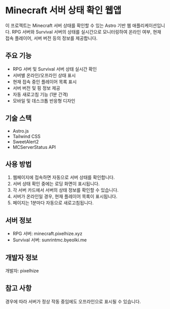 # Minecraft 서버 상태 확인 웹앱

이 프로젝트는 Minecraft 서버 상태를 확인할 수 있는 Astro 기반 웹 애플리케이션입니다. RPG 서버와 Survival 서버의 상태를 실시간으로 모니터링하여 온라인 여부, 현재 접속 플레이어, 서버 버전 등의 정보를 제공합니다.

## 주요 기능

- RPG 서버 및 Survival 서버 상태 실시간 확인
- 서버별 온라인/오프라인 상태 표시
- 현재 접속 중인 플레이어 목록 표시
- 서버 버전 및 핑 정보 제공
- 자동 새로고침 기능 (1분 간격)
- 모바일 및 데스크톱 반응형 디자인

## 기술 스택

- Astro.js
- Tailwind CSS
- SweetAlert2
- MCServerStatus API

## 사용 방법

1. 웹페이지에 접속하면 자동으로 서버 상태를 확인합니다.
2. 서버 상태 확인 중에는 로딩 화면이 표시됩니다.
3. 각 서버 카드에서 서버의 상태 정보를 확인할 수 있습니다.
4. 서버가 온라인일 경우, 현재 플레이어 목록이 표시됩니다.
5. 페이지는 1분마다 자동으로 새로고침됩니다.

## 서버 정보

- RPG 서버: minecraft.pixelhize.xyz
- Survival 서버: sunrintmc.byeolki.me

## 개발자 정보

개발자: pixelhize

## 참고 사항

경우에 따라 서버가 정상 작동 중임에도 오프라인으로 표시될 수 있습니다.